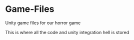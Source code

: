 # Game-Files
Unity game files for our horror game

This is where all the code and unity integration hell is stored
